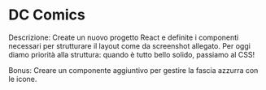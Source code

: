 # DC Comics

Descrizione:
Create un nuovo progetto React e definite i componenti necessari per strutturare il layout come da screenshot allegato.
Per oggi diamo priorità alla struttura: quando è tutto bello solido, passiamo al CSS!

Bonus: Creare un componente aggiuntivo per gestire la fascia azzurra con le icone.
